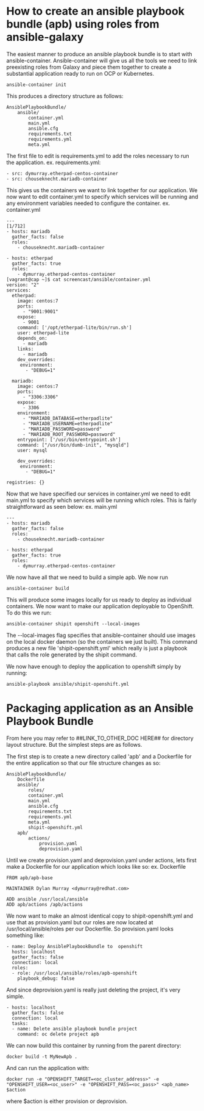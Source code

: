 # How to create an ansible playbook bundle (apb) using roles from ansible-galaxy

The easiest manner to produce an ansible playbook bundle is to start with ansible-container. Ansible-container will give us all the tools we need to link preexisting roles from Galaxy and piece them together to create a substantial application ready to run on OCP or Kubernetes.

```
ansible-container init
```

This produces a directory structure as follows:

```
AnsiblePlaybookBundle/
    ansible/
        container.yml
        main.yml
        ansible.cfg
        requirements.txt
        requirements.yml
        meta.yml
```

The first file to edit is requirements.yml to add the roles necessary to run the application.
ex. requirements.yml:

```
- src: dymurray.etherpad-centos-container
- src: chouseknecht.mariadb-container
```

This gives us the containers we want to link together for our application. We now want to edit container.yml to specify which services will be running and any environment variables needed to configure the container.
ex. container.yml

```
---                                                                                                                                                                                                         [1/712]
- hosts: mariadb
  gather_facts: false
  roles:
    - chouseknecht.mariadb-container

- hosts: etherpad
  gather_facts: true
  roles:
    - dymurray.etherpad-centos-container
[vagrant@cap ~]$ cat screencast/ansible/container.yml 
version: "2"
services:
  etherpad:
    image: centos:7
    ports:
      - "9001:9001"
    expose:
      - 9001
    command: ['/opt/etherpad-lite/bin/run.sh']
    user: etherpad-lite
    depends_on:
      - mariadb
    links:
      - mariadb
    dev_overrides:
     environment:
       - "DEBUG=1"

  mariadb:
    image: centos:7
    ports:
      - "3306:3306"
    expose:
      - 3306
    environment:
      - "MARIADB_DATABASE=etherpadlite"
      - "MARIADB_USERNAME=etherpadlite"
      - "MARIADB_PASSWORD=password"
      - "MARIADB_ROOT_PASSWORD=password"
    entrypoint: ['/usr/bin/entrypoint.sh']
    command: ["/usr/bin/dumb-init", "mysqld"]
    user: mysql

    dev_overrides:
     environment:
       - "DEBUG=1"

registries: {}

```

Now that we have specified our services in container.yml we need to edit main.yml to specify which services will be running which roles. This is fairly straightforward as seen below:
ex. main.yml

```
---
- hosts: mariadb
  gather_facts: false
  roles:
    - chouseknecht.mariadb-container

- hosts: etherpad
  gather_facts: true
  roles:
    - dymurray.etherpad-centos-container
```

We now have all that we need to build a simple apb. We now run

```
ansible-container build
```

This will produce some images locally for us ready to deploy as individual containers. We now want to make our application deployable to OpenShift. To do this we run:

```
ansible-container shipit openshift --local-images
```

The --local-images flag specifies that ansible-container should use images on the local docker daemon (so the containers we just built). This command produces a new file 'shipit-openshift.yml' which really is just a playbook that calls the role generated by the shipit command.

We now have enough to deploy the application to openshift simply by running:

```
ansible-playbook ansible/shipit-openshift.yml
```

# Packaging application as an Ansible Playbook Bundle

From here you may refer to ##LINK_TO_OTHER_DOC HERE## for directory layout structure. But the simplest steps are as follows.

The first step is to create a new directory called 'apb' and a Dockerfile for the entire application so that our file structure changes as so:

```
AnsiblePlaybookBundle/
    Dockerfile
    ansible/
        roles/
        container.yml
        main.yml
        ansible.cfg
        requirements.txt
        requirements.yml
        meta.yml
        shipit-openshift.yml
    apb/
        actions/
            provision.yaml
            deprovision.yaml
```

Until we create provision.yaml and deprovision.yaml under actions, lets first make a Dockerfile for our application which looks like so:
ex. Dockerfile

```
FROM apb/apb-base

MAINTAINER Dylan Murray <dymurray@redhat.com>

ADD ansible /usr/local/ansible
ADD apb/actions /apb/actions
```

We now want to make an almost identical copy to shipit-openshift.yml and use that as provision.yaml but our roles are now located at /usr/local/ansible/roles per our Dockerfile. So provision.yaml looks something like:

```
- name: Deploy AnsiblePlaybookBundle to  openshift
  hosts: localhost
  gather_facts: false
  connection: local
  roles:
  - role: /usr/local/ansible/roles/apb-openshift
    playbook_debug: false
```

And since deprovision.yaml is really just deleting the project, it's very simple.

```
- hosts: localhost
  gather_facts: false
  connection: local
  tasks:
  - name: Delete ansible playbook bundle project
    command: oc delete project apb
```

We can now build this container by running from the parent directory:

```
docker build -t MyNewApb .
```

And can run the application with:

```
docker run -e "OPENSHIFT_TARGET=<oc_cluster_address>" -e "OPENSHIFT_USER=<oc_user>" -e "OPENSHIFT_PASS=<oc_pass>" <apb_name> $action
```

where $action is either provision or deprovision.
